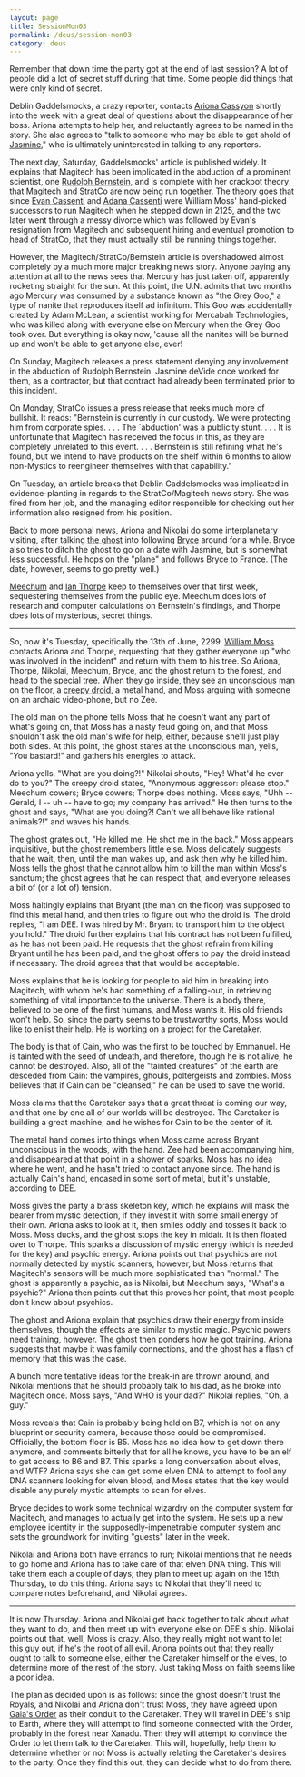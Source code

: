 ```yaml
---
layout: page
title: SessionMon03
permalink: /deus/session-mon03
category: deus
---
```

Remember that down time the party got at the end of last session?  A lot of people did a lot of secret stuff during that time.  Some people did things that were only kind of secret.

Deblin Gaddelsmocks, a crazy reporter, contacts [Ariona Cassyon](char-public-alex) shortly into the week with a great deal of questions about the disappearance of her boss.  Ariona attempts to help her, and reluctantly agrees to be named in the story.  She also agrees to "talk to someone who may be able to get ahold of [Jasmine](npc-jasmine)," who is ultimately uninterested in talking to any reporters.

The next day, Saturday, Gaddelsmocks' article is published widely.  It explains that Magitech has been implicated in the abduction of a prominent scientist, one [Rudolph Bernstein](npc-bernstein), and is complete with her crackpot theory that Magitech and StratCo are now being run together.  The theory goes that since [Evan Cassenti](npc-evan) and [Adana Cassenti](npc-adana) were William Moss' hand-picked successors to run Magitech when he stepped down in 2125, and the two later went through a messy divorce which was followed by Evan's resignation from Magitech and subsequent hiring and eventual promotion to head of StratCo, that they must actually still be running things together.

However, the Magitech/StratCo/Bernstein article is overshadowed almost completely by a much more major breaking news story.  Anyone paying any attention at all to the news sees that Mercury has just taken off, apparently rocketing straight for the sun.  At this point, the U.N. admits that two months ago Mercury was consumed by a substance known as "the Grey Goo," a type of nanite that reproduces itself ad infinitum.  This Goo was accidentally created by Adam McLean, a scientist working for Mercabah Technologies, who was killed along with everyone else on Mercury when the Grey Goo took over.  But everything is okay now, 'cause all the nanites will be burned up and won't be able to get anyone else, ever!

On Sunday, Magitech releases a press statement denying any involvement in the abduction of Rudolph Bernstein.  Jasmine deVide once worked for them, as a contractor, but that contract had already been terminated prior to this incident.

On Monday, StratCo issues a press release that reeks much more of bullshit.  It reads: "Bernstein is currently in our custody.  We were protecting him from corporate spies. . . .  The `abduction' was a publicity stunt. . . .  It is unfortunate that Magitech has received the focus in this, as they are completely unrelated to this event. . . .  Bernstein is still refining what he's found, but we intend to have products on the shelf within 6 months to allow non-Mystics to reengineer themselves with that capability."

On Tuesday, an article breaks that Deblin Gaddelsmocks was implicated in evidence-planting in regards to the StratCo/Magitech news story.  She was fired from her job, and the managing editor responsible for checking out her information also resigned from his position.


Back to more personal news, Ariona and [Nikolai](char-public-jon) do some interplanetary visiting, after talking [the ghost](char-public-allen) into following [Bryce](char-public-andy) around for a while.  Bryce also tries to ditch the ghost to go on a date with Jasmine, but is somewhat less successful.  He hops on the "plane" and follows Bryce to France.  (The date, however, seems to go pretty well.)

[Meechum](char-public-joey) and [Ian Thorpe](char-public-aj) keep to themselves over that first week, sequestering themselves from the public eye.  Meechum does lots of research and computer calculations on Bernstein's findings, and Thorpe does lots of mysterious, secret things.

--------

So, now it's Tuesday, specifically the 13th of June, 2299.  [William Moss](npc-moss) contacts Ariona and Thorpe, requesting that they gather everyone up "who was involved in the incident" and return with them to his tree.  So Ariona, Thorpe, Nikolai, Meechum, Bryce, and the ghost return to the forest, and head to the special tree.  When they go inside, they see an [unconscious man](npc-bryant) on the floor, a [creepy droid](char-public-griffin), a metal hand, and Moss arguing with someone on an archaic video-phone, but no Zee.

The old man on the phone tells Moss that he doesn't want any part of what's going on, that Moss has a nasty feud going on, and that Moss shouldn't ask the old man's wife for help, either, because she'll just play both sides.  At this point, the ghost stares at the unconscious man, yells, "You bastard!" and gathers his energies to attack.

Ariona yells, "What are you doing?!"  Nikolai shouts, "Hey!  What'd he ever do to you?"  The creepy droid states, "Anonymous aggressor: please stop."  Meechum cowers; Bryce cowers; Thorpe does nothing.  Moss says, "Uhh -- Gerald, I -- uh -- have to go; my company has arrived."  He then turns to the ghost and says, "What are you doing?!  Can't we all behave like rational animals?!" and waves his hands.

The ghost grates out, "He killed me.  He shot me in the back."  Moss appears inquisitive, but the ghost remembers little else.  Moss delicately suggests that he wait, then, until the man wakes up, and ask then why he killed him.  Moss tells the ghost that he cannot allow him to kill the man within Moss's sanctum; the ghost agrees that he can respect that, and everyone releases a bit of (or a lot of) tension.

Moss haltingly explains that Bryant (the man on the floor) was supposed to find this metal hand, and then tries to figure out who the droid is.  The droid replies, "I am DEE.  I was hired by Mr. Bryant to transport him to the object you hold."  The droid further explains that his contract has not been fulfilled, as he has not been paid.  He requests that the ghost refrain from killing Bryant until he has been paid, and the ghost offers to pay the droid instead if necessary.  The droid agrees that that would be acceptable.

Moss explains that he is looking for people to aid him in breaking into Magitech, with whom he's had something of a falling-out, in retrieving something of vital importance to the universe.  There is a body there, believed to be one of the first humans, and Moss wants it.  His old friends won't help.  So, since the party seems to be trustworthy sorts, Moss would like to enlist their help. He is working on a project for the Caretaker.

The body is that of Cain, who was the first to be touched by Emmanuel.  He is tainted with the seed of undeath, and therefore, though he is not alive, he cannot be destroyed.  Also, all of the "tainted creatures" of the earth are desceded from Cain:  the vampires, ghouls, poltergeists and zombies.  Moss believes that if Cain can be "cleansed," he can be used to save the world.

Moss claims that the Caretaker says that a great threat is coming our way, and that one by one all of our worlds will be destroyed.  The Caretaker is building a great machine, and he wishes for Cain to be the center of it.

The metal hand comes into things when Moss came across Bryant unconscious in the woods, with the hand.  Zee had been accompanying him, and disappeared at that point in a shower of sparks.  Moss has no idea where he went, and he hasn't tried to contact anyone since.  The hand is actually Cain's hand, encased in some sort of metal, but it's unstable, according to DEE.

Moss gives the party a brass skeleton key, which he explains will mask the bearer from mystic detection, if they invest it with some small energy of their own.  Ariona asks to look at it, then smiles oddly and tosses it back to Moss.  Moss ducks, and the ghost stops the key in midair.  It is then floated over to Thorpe.  This sparks a discussion of mystic energy (which is needed for the key) and psychic energy.  Ariona points out that psychics are not normally detected by mystic scanners, however, but Moss returns that Magitech's sensors will be much more sophisticated than "normal."  The ghost is apparently a psychic, as is Nikolai, but Meechum says, "What's a psychic?"  Ariona then points out that this proves her point, that most people don't know about psychics.

The ghost and Ariona explain that psychics draw their energy from inside themselves, though the effects are similar to mystic magic.  Psychic powers need training, however.  The ghost then ponders how he got training.  Ariona suggests that maybe it was family connections, and the ghost has a flash of memory that this was the case.

A bunch more tentative ideas for the break-in are thrown around, and Nikolai mentions that he should probably talk to his dad, as he broke into Magitech once.  Moss says, "And WHO is your dad?"  Nikolai replies, "Oh, a guy."

Moss reveals that Cain is probably being held on B7, which is not on any blueprint or security camera, because those could be compromised.  Officially, the bottom floor is B5.  Moss has no idea how to get down there anymore, and comments bitterly that for all he knows, you have to be an elf to get access to B6 and B7.  This sparks a long conversation about elves, and WTF?  Ariona says she can get some elven DNA to attempt to fool any DNA scanners looking for elven blood, and Moss states that the key would disable any purely mystic attempts to scan for elves.

Bryce decides to work some technical wizardry on the computer system for Magitech, and manages to actually get into the system.  He sets up a new employee identity in the supposedly-impenetrable computer system and sets the groundwork for inviting "guests" later in the week.

Nikolai and Ariona both have errands to run; Nikolai mentions that he needs to go home and Ariona has to take care of that elven DNA thing.  This will take them each a couple of days; they plan to meet up again on the 15th, Thursday, to do this thing.  Ariona says to Nikolai that they'll need to compare notes beforehand, and Nikolai agrees.

--------

It is now Thursday.  Ariona and Nikolai get back together to talk about what they want to do, and then meet up with everyone else on DEE's ship.  Nikolai points out that, well, Moss is crazy.  Also, they really might not want to let this guy out, if he's the root of all evil.  Ariona points out that they really ought to talk to someone else, either the Caretaker himself or the elves, to determine more of the rest of the story.  Just taking Moss on faith seems like a poor idea.

The plan as decided upon is as follows:  since the ghost doesn't trust the Royals, and Nikolai and Ariona don't trust Moss, they have agreed upon [Gaia's Order](org-gaia) as their conduit to the Caretaker.  They will travel in DEE's ship to Earth, where they will attempt to find someone connected with the Order, probably in the forest near Xanadu.  Then they will attempt to convince the Order to let them talk to the Caretaker.  This will, hopefully, help them to determine whether or not Moss is actually relating the Caretaker's desires to the party.  Once they find this out, they can decide what to do from there.


